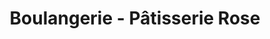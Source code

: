 ---
title: "Boulangerie - Pâtisserie Rose"
url: /vernon/boulangerie-patisserie-rose/
shop: boulangerie
---